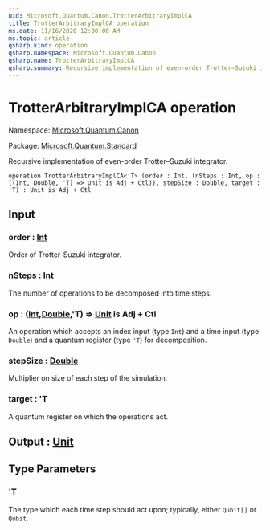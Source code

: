 ```yaml
---
uid: Microsoft.Quantum.Canon.TrotterArbitraryImplCA
title: TrotterArbitraryImplCA operation
ms.date: 11/16/2020 12:00:00 AM
ms.topic: article
qsharp.kind: operation
qsharp.namespace: Microsoft.Quantum.Canon
qsharp.name: TrotterArbitraryImplCA
qsharp.summary: Recursive implementation of even-order Trotter–Suzuki integrator.
---
```


# TrotterArbitraryImplCA operation

Namespace: [Microsoft.Quantum.Canon](xref:Microsoft.Quantum.Canon)

Package: [Microsoft.Quantum.Standard](https://nuget.org/packages/Microsoft.Quantum.Standard)


Recursive implementation of even-order Trotter–Suzuki integrator.

```qsharp
operation TrotterArbitraryImplCA<'T> (order : Int, (nSteps : Int, op : ((Int, Double, 'T) => Unit is Adj + Ctl)), stepSize : Double, target : 'T) : Unit is Adj + Ctl
```


## Input

### order : [Int](xref:microsoft.quantum.lang-ref.int)

Order of Trotter-Suzuki integrator.


### nSteps : [Int](xref:microsoft.quantum.lang-ref.int)

The number of operations to be decomposed into time steps.


### op : ([Int](xref:microsoft.quantum.lang-ref.int),[Double](xref:microsoft.quantum.lang-ref.double),'T) => [Unit](xref:microsoft.quantum.lang-ref.unit)  is Adj + Ctl

An operation which accepts an index input (type `Int`) and a timeinput (type `Double`) and a quantum register (type `'T`) for decomposition.


### stepSize : [Double](xref:microsoft.quantum.lang-ref.double)

Multiplier on size of each step of the simulation.


### target : 'T

A quantum register on which the operations act.



## Output : [Unit](xref:microsoft.quantum.lang-ref.unit)



## Type Parameters

### 'T

The type which each time step should act upon; typically, either`Qubit[]` or `Qubit`.